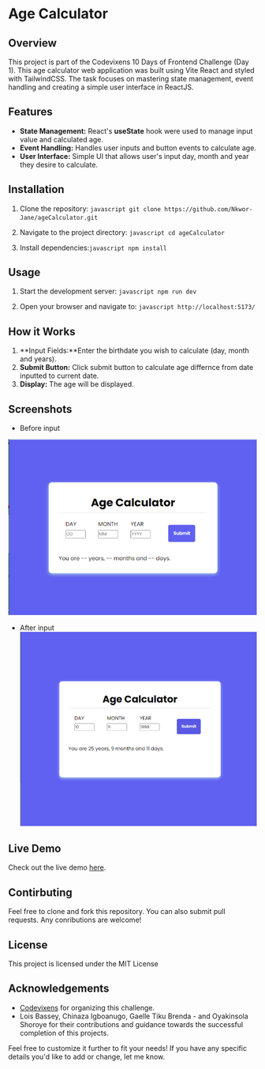 # Age Calculator

## Overview

This project is part of the Codevixens 10 Days of Frontend Challenge (Day 1). This age calculator web application was built using Vite React and styled with TailwindCSS. The task focuses on mastering  state management, event handling and creating a simple user interface in ReactJS.

## Features

- **State Management:** React's **useState**  hook were used to manage input value and calculated age.
- **Event Handling:** Handles user inputs and button events to calculate age.
- **User Interface:** Simple UI that allows user's input day, month and year they desire to calculate.

## Installation

1. Clone the repository: ```javascript git clone https://github.com/Nkwor-Jane/ageCalculator.git```

2. Navigate to the project directory: ```javascript cd ageCalculator```

3. Install dependencies:```javascript npm install```

## Usage

1. Start the development server: ```javascript npm run dev```

2. Open your browser and navigate to: ```javascript http://localhost:5173/```

## How it Works

1. **Input Fields:**Enter the birthdate you wish to calculate (day, month and years).
2. **Submit Button:** Click submit button to calculate age differnce from date inputted to current date.
3. **Display:** The age will be displayed.

## Screenshots

- Before input
  
![Before View](public/age_calculator.png)

- After input
![After View](public/age_calculator1.png)

## Live Demo

Check out the live demo [here](https://magnificent-kulfi-d0e315.netlify.app/).

## Contirbuting

Feel free to clone and fork this repository. You can also submit pull requests. Any conributions are welcome!

## License

This project is licensed under the MIT License

## Acknowledgements

- [Codevixens](https://codevixens.org/) for organizing this challenge.
- Lois Bassey, Chinaza Igboanugo, Gaelle Tiku Brenda - and Oyakinsola Shoroye for their contributions and guidance towards the successful completion of this projects.

Feel free to customize it further to fit your needs! If you have any specific details you'd like to add or change, let me know.
